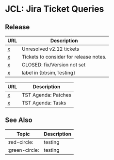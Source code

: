 JCL: Jira Ticket Queries
========================

## Release

| URL | Description |
| --- | ----------- |
| [x](https://jira.opencord.org/browse/VOL-5250?jql=(project%20IN%20(SEBA%2CVOL))%20AND%20(fixVersion%20in%20(%22VOLTHA%20v2.12%22))%20AND%20(resolved%20IS%20EMPTY)) | Unresolved v2.12 tickets |
| [x](https://jira.opencord.org/browse/VOL-5249?jql=(project%20IN%20(SEBA%2CVOL))%20AND%20(resolved%20IS%20NOT%20EMPTY)%20AND%20(fixVersion%20IS%20NOT%20EMPTY)) | Tickets to consider for release notes. |
| [x](https://jira.opencord.org/browse/VOL-4371?jql=(%20project%20IN%20(SEBA%2CVOL)%20)%20AND%20(Resolved%20%3E%3D%202022-12-31)%20AND%20(Resolved%20%3C%3D%202024-01-01)%20AND%20(resolution%20NOT%20IN%20(%22Duplicate%22%2C%22Won%27t%20Do%22%2C%22Won%27t%20Fix%22))%20AND%20(resolved%20IS%20NOT%20EMPTY)%20AND%20(fixversion%20IS%20EMPTY)) | CLOSED: fix/Version not set |
| [x](https://jira.opencord.org/issues/?jql=project%20in%20(SEBA%2C%20VOL)%20AND%20status%20in%20(%22In%20Progress%22%2C%20%22To%20Do%22)%20AND%20fixVersion%20%3D%20%22VOLTHA%20v2.12%22) | label in {bbsim,Testing} |

| URL | Description |
| --- | ----------- |
| [x](https://gerrit.opencord.org/q/(project:voltha-system-tests+OR+project:voltha-helm-charts+OR+project:voltha-onos+OR+project:ofagent-go+OR+project:openolt+OR+project:voltha-lib-go+OR+project:+voltha-go+OR+project:+voltha-openonu-adapter-go+OR+project:voltha-protos+OR+project:voltha-openolt-adapter)+AND+status:open+AND+-is:wip+AND+-owner:joey%2540opennetworking.org) | TST Agenda: Patches |
| [x](https://jira.opencord.org/issues/?jql=project%20in%20(SEBA%2C%20VOL)%20AND%20status%20in%20(%22In%20Progress%22%2C%20%22To%20Do%22)%20AND%20fixVersion%20%3D%20%22VOLTHA%20v2.12%22) | TST Agenda: Tasks |

    
## See Also

| Topic | Description |
| ----- | ----------- |
| :red-circle: | testing |
| :green-circle: | testing |

    